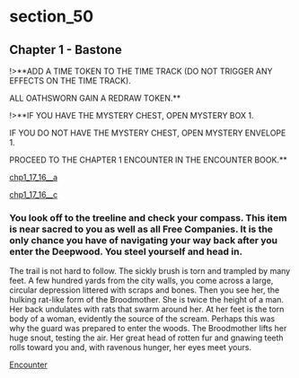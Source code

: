 
# section_50

## Chapter 1 - Bastone

!>**ADD A TIME TOKEN TO THE TIME TRACK (DO NOT TRIGGER ANY EFFECTS ON THE TIME TRACK).

ALL OATHSWORN GAIN A REDRAW TOKEN.**

!>**IF YOU HAVE THE MYSTERY CHEST, OPEN MYSTERY BOX 1.

IF YOU DO NOT HAVE THE MYSTERY CHEST, OPEN MYSTERY ENVELOPE 1.

PROCEED TO THE CHAPTER 1 ENCOUNTER IN THE ENCOUNTER BOOK.**

[chp1_17_16__a](../../decomp/app/src/main/res/raw/chp1_17_16__a.mp3 ':include :type=audio')

[chp1_17_16__c](../../decomp/app/src/main/res/raw/chp1_17_16__c.mp3 ':include :type=audio')

### You look off to the treeline and check your compass. This item is near sacred to you as well as all Free Companies. It is the only chance you have of navigating your way back after you enter the Deepwood. You steel yourself and head in.

The trail is not hard to follow. The sickly brush is torn and trampled by many feet. A few hundred yards from the city walls, you come across a large, circular depression littered with scraps and bones. Then you see her, the hulking rat-like form of the Broodmother. She is twice the height of a man. Her back undulates with rats that swarm around her. At her feet is the torn body of a woman, evidently the source of the scream. Perhaps this was why the guard was prepared to enter the woods. The Broodmother lifts her huge snout, testing the air. Her great head of rotten fur and gnawing teeth rolls toward you and, with ravenous hunger, her eyes meet yours.

[Encounter](output/chapter1/section_80.md)



